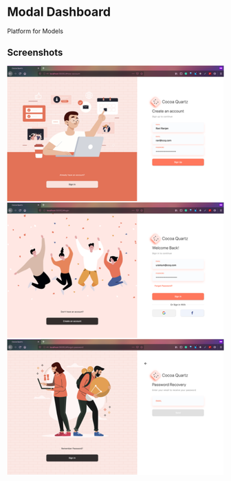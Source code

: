 # Modal Dashboard

Platform for Models

## Screenshots
![](screenshots/create_account.png)
![](screenshots/login.png)
![](screenshots/recover_password.png)
